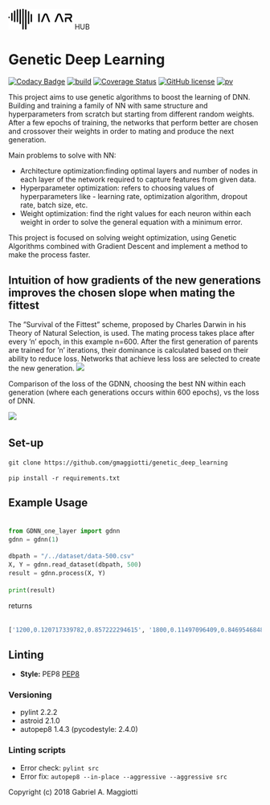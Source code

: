 <img src="https://github.com/IAARhub/NewsDSS-Argentina/raw/master/iaarblack.png" width="128" > HUB
# Genetic Deep Learning
[![Codacy Badge](https://api.codacy.com/project/badge/Grade/010b7619b1444d20997b281e889c562d)](https://app.codacy.com/app/patelotech/genetic_deep_learning?utm_source=github.com&utm_medium=referral&utm_content=patelotech/genetic_deep_learning&utm_campaign=Badge_Grade_Dashboard)
[![build](https://travis-ci.com/patelotech/genetic_deep_learning.svg?branch=master)](https://travis-ci.org/patelotech/genetic_deep_learning)
[![Coverage Status](https://coveralls.io/repos/github/patelotech/genetic_deep_learning/badge.svg?branch=master)](https://coveralls.io/github/patelotech/genetic_deep_learning?branch=master)
[![GitHub license](https://img.shields.io/badge/license-MIT-blue.svg)](https://github.com/gmaggiotti/genetic_deep_learning/blob/master/LICENSE.md)
[![pv](https://img.shields.io/badge/python-2.7-blue.svg)]()

This project aims to use genetic algorithms to boost the learning of DNN.  Building and training a family  of NN with same structure and hyperparameters from scratch but starting from different random weights.   After a few epochs of training, the networks that perform better are chosen and crossover their weights in order to mating and produce the next generation. 

Main problems to solve with NN:

-   Architecture optimization:finding optimal layers and number of nodes in each layer of the network required to capture features from given data.
-   Hyperparameter optimization: refers to choosing values of hyperparameters like - learning rate, optimization algorithm, dropout rate, batch size, etc. 
-   Weight optimization: find the right values for each neuron within each weight in order to solve the general equation with a minimum error.

This project is focused on solving weight optimization, using Genetic Algorithms combined with Gradient Descent and implement a method to make the process faster.

## Intuition of how gradients of the new generations improves the chosen slope when mating the fittest

 The ”Survival of the Fittest” scheme, proposed by Charles Darwin in his Theory of Natural Selection, is used.  The mating process takes place after every ’n’ epoch, in this example n=600. After the first generation of parents are trained for ’n’ iterations, their dominance is calculated based on their ability to reduce loss.  Networks that achieve less loss are selected to create the new generation.
![](img/image2.png)

Comparison of the loss of the GDNN, choosing the best NN within each generation (where each generations occurs within 600 epochs),  vs the loss of DNN.

![](img/loss.png)

## Set-up

` git clone https://github.com/gmaggiotti/genetic_deep_learning `

` pip install -r requirements.txt `

## Example Usage

```python

from GDNN_one_layer import gdnn
gdnn = gdnn(1)

dbpath = "/../dataset/data-500.csv"
X, Y = gdnn.read_dataset(dbpath, 500)
result = gdnn.process(X, Y)

print(result)

```

returns

```python

['1200,0.120717339782,0.857222294615', '1800,0.11497096409,0.846954684894', '2400,0.101505972685,0.841761424897', '3000,0.10017558906,0.843147897998', '3600,0.0996719998151,0.843389434766', '4200,0.0993791016308,0.843680275864', '4800,0.0991470908876,0.843948313688', '5400,0.0989582101751,0.84413401096', '6000,0.0988006379775,0.844216436793']

```

## Linting

-   **Style:** PEP8
[PEP8](https://www.python.org/dev/peps/pep-0008/ "Pep 8")

### Versioning

-   pylint 2.2.2
-   astroid 2.1.0
-   autopep8 1.4.3 (pycodestyle: 2.4.0)

### Linting scripts

-   Error check: `pylint src`
-   Error fix:  `autopep8 --in-place --aggressive --aggressive src`

Copyright (c) 2018 Gabriel A. Maggiotti
